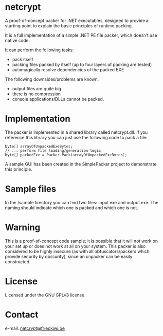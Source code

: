 # netcrypt
A proof-of-concept packer for .NET executables, designed to provide a starting point to explain the basic principles of runtime packing.

It is a full implementation of a simple .NET PE file packer, which doesn't use native code. 

It can perform the following tasks:
* pack itself
* packing files packed by itself (up to four layers of packing are tested)
* automagically resolve dependencies of the packed EXE

The following downsides/problems are known:
* output files are quite big
* there is no compression
* console applications/DLLs cannot be packed.

# Implementation

The packer is implemented in a shared library called netcrypt.dll. If you reference this library you can just use the following code to pack a file:

	byte[] arrayOfUnpackedExeBytes;
	// ... perform file loading/generation logic
	byte[] packedExe = Packer.Pack(arrayOfUnpackedExeBytes);

A sample GUI has been created in the SimplePacker project to demonstrate this principle.

# Sample files

In the /sample firectory you can find two files: input.exe and output.exe. The naming should indicate which one is packed and which one is not.
	
# Warning

This is a proof-of-concept code sample; it is possible that it will not work on your set up or does not work at all on your system.
This packer is also considered to be highly insecure (as with all obfuscators/packers which provide security by obscurity), since an unpacker can be easily constructed. 

# License
Licensed under the GNU GPLv3 license.

# Contact
e-mail: netcrypt@friedkiwi.be